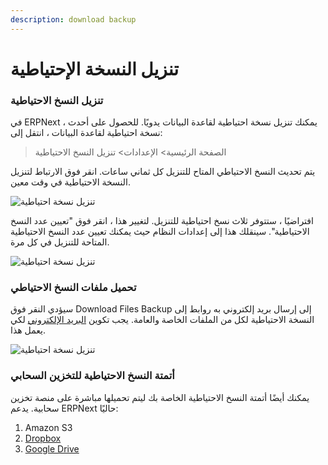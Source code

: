 ```yaml
---
description: download backup
---
```


# تنزيل النسخة الإحتياطية

### تنزيل النسخ الاحتياطية

في ERPNext ، يمكنك تنزيل نسخة احتياطية لقاعدة البيانات يدويًا. للحصول على أحدث نسخة احتياطية لقاعدة البيانات ، انتقل إلى:

> الصفحة الرئيسية> الإعدادات> تنزيل النسخ الاحتياطية

يتم تحديث النسخ الاحتياطي المتاح للتنزيل كل ثماني ساعات. انقر فوق الارتباط لتنزيل النسخة الاحتياطية في وقت معين.

![تنزيل نسخة احتياطية](https://docs.erpnext.com/files/download-backup-1.png)

افتراضيًا ، ستتوفر ثلاث نسخ احتياطية للتنزيل. لتغيير هذا ، انقر فوق "تعيين عدد النسخ الاحتياطية". سينقلك هذا إلى إعدادات النظام حيث يمكنك تعيين عدد النسخ الاحتياطية المتاحة للتنزيل في كل مرة.

![تنزيل نسخة احتياطية](https://docs.erpnext.com/files/download-backup-2.png)

### تحميل ملفات النسخ الاحتياطي

سيؤدي النقر فوق Download Files Backup إلى إرسال بريد إلكتروني به روابط إلى النسخة الاحتياطية لكل من الملفات الخاصة والعامة. يجب تكوين [البريد الإلكتروني](https://docs.erpnext.com/docs/v13/user/manual/en/setting-up/email) لكي يعمل هذا.

![تنزيل نسخة احتياطية](https://docs.erpnext.com/files/download-backup-files.png)

### أتمتة النسخ الاحتياطية للتخزين السحابي

يمكنك أيضًا أتمتة النسخ الاحتياطية الخاصة بك ليتم تحميلها مباشرة على منصة تخزين سحابية. يدعم ERPNext حاليًا:

1. Amazon S3
2. [Dropbox](https://docs.erpnext.com/docs/v13/user/manual/en/erpnext\_integration/dropbox-backup)
3. [Google Drive](https://docs.erpnext.com/docs/v13/user/manual/en/erpnext\_integration/google\_drive)
